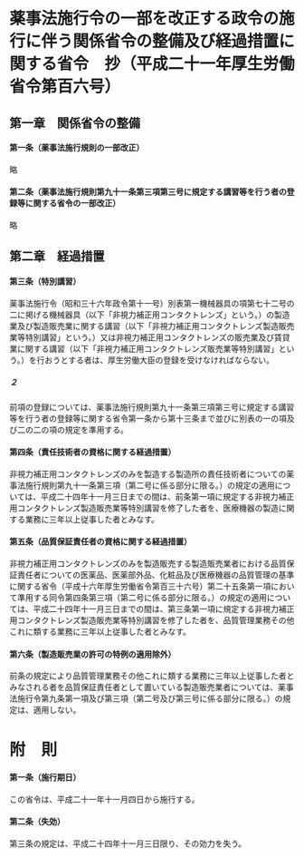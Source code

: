 # 薬事法施行令の一部を改正する政令の施行に伴う関係省令の整備及び経過措置に関する省令　抄（平成二十一年厚生労働省令第百六号）
## 第一章　関係省令の整備
#### 第一条（薬事法施行規則の一部改正）
略
#### 第二条（薬事法施行規則第九十一条第三項第三号に規定する講習等を行う者の登録等に関する省令の一部改正）
略
## 第二章　経過措置
#### 第三条（特別講習）
薬事法施行令（昭和三十六年政令第十一号）別表第一機械器具の項第七十二号の二に掲げる機械器具（以下「非視力補正用コンタクトレンズ」という。）の製造業及び製造販売業に関する講習（以下「非視力補正用コンタクトレンズ製造販売業等特別講習」という。）又は非視力補正用コンタクトレンズの販売業及び賃貸業に関する講習（以下「非視力補正用コンタクトレンズ販売業等特別講習」という。）を行おうとする者は、厚生労働大臣の登録を受けなければならない。
##### ２
前項の登録については、薬事法施行規則第九十一条第三項第三号に規定する講習等を行う者の登録等に関する省令第一条から第十三条まで並びに別表の一の項及び二の二の項の規定を準用する。
#### 第四条（責任技術者の資格に関する経過措置）
非視力補正用コンタクトレンズのみを製造する製造所の責任技術者についての薬事法施行規則第九十一条第三項（第二号に係る部分に限る。）の規定の適用については、平成二十四年十一月三日までの間は、前条第一項に規定する非視力補正用コンタクトレンズ製造販売業等特別講習を修了した者を、医療機器の製造に関する業務に三年以上従事した者とみなす。
#### 第五条（品質保証責任者の資格に関する経過措置）
非視力補正用コンタクトレンズのみを製造販売する製造販売業者における品質保証責任者についての医薬品、医薬部外品、化粧品及び医療機器の品質管理の基準に関する省令（平成十六年厚生労働省令第百三十六号）第二十五条第一項において準用する同令第四条第三項（第二号に係る部分に限る。）の規定の適用については、平成二十四年十一月三日までの間は、第三条第一項に規定する非視力補正用コンタクトレンズ製造販売業等特別講習を修了した者を、品質管理業務その他これに類する業務に三年以上従事した者とみなす。
#### 第六条（製造販売業の許可の特例の適用除外）
前条の規定により品質管理業務その他これに類する業務に三年以上従事した者とみなされる者を品質保証責任者として置いている製造販売業者については、薬事法施行令第九条第一項及び第三項（第二号及び第三号に係る部分に限る。）の規定は、適用しない。
# 附　則
#### 第一条（施行期日）
この省令は、平成二十一年十一月四日から施行する。
#### 第二条（失効）
第三条の規定は、平成二十四年十一月三日限り、その効力を失う。
